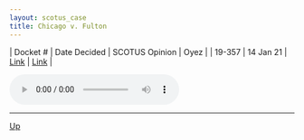 ```yaml
---
layout: scotus_case
title: Chicago v. Fulton
---
```


| Docket # | Date Decided | SCOTUS Opinion | Oyez |
| 19-357 | 14 Jan 21 | [Link](https://www.supremecourt.gov/opinions/20pdf/592us1r11_a7bf.pdf) | [Link](https://www.oyez.org/cases/2020/19-357) |

<audio controls>
   <source src='./resources/19-357.mp3' type='audio/mpeg'>
</audio>

<object data='./resources/19-357.pdf' type='application/pdf'></object>

---

[Up](./README.md)